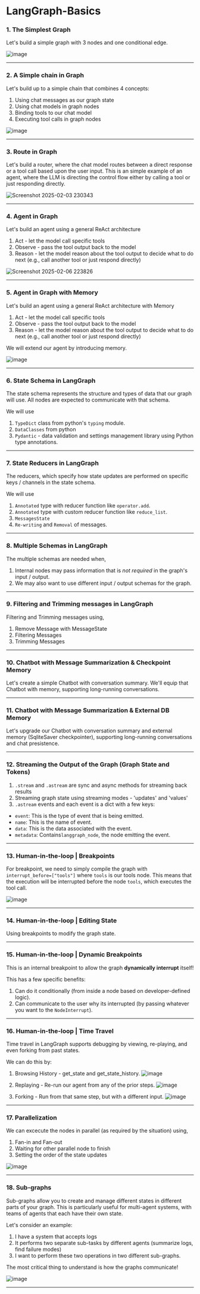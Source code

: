 # LangGraph-Basics

### 1. The Simplest Graph 

Let's build a simple graph with 3 nodes and one conditional edge. 

![image](https://github.com/user-attachments/assets/8c8db214-7d12-4578-8cce-4d13aa5f3a73)

---

### 2. A Simple chain in Graph 

Let's build up to a simple chain that combines 4 concepts:

1. Using chat messages as our graph state
2. Using chat models in graph nodes
3. Binding tools to our chat model
4. Executing tool calls in graph nodes

![image](https://github.com/user-attachments/assets/57f5291e-708e-4dd7-8f7b-3e5e41cf81f2)

---

### 3. Route in Graph

Let's build a router, where the chat model routes between a direct response or a tool call based upon the user input.
This is an simple example of an agent, where the LLM is directing the control flow either by calling a tool or just responding directly.

![Screenshot 2025-02-03 230343](https://github.com/user-attachments/assets/363a8997-53d9-41f6-847e-e09586cd0246)

---

### 4. Agent in Graph

Let's build an agent using a general ReAct architecture

1. Act - let the model call specific tools
2. Observe - pass the tool output back to the model
3. Reason - let the model reason about the tool output to decide what to do next (e.g., call another tool or just respond directly)

![Screenshot 2025-02-06 223826](https://github.com/user-attachments/assets/2a1f08b8-f01c-4fb2-bb9d-65dcbcbad6c7)

---

### 5. Agent in Graph with Memory

Let's build an agent using a general ReAct architecture with Memory

1. Act - let the model call specific tools
2. Observe - pass the tool output back to the model
3. Reason - let the model reason about the tool output to decide what to do next (e.g., call another tool or just respond directly)

We will extend our agent by introducing memory.

![image](https://github.com/user-attachments/assets/1562c544-11ee-4d61-8a0d-2614ec18ceaf)

---

### 6. State Schema in LangGraph

The state schema represents the structure and types of data that our graph will use. All nodes are expected to communicate with that schema.

We will use

1. `TypeDict` class from python's `typing` module.
2. `DataClasses` from python
3. `Pydantic` - data validation and settings management library using Python type annotations.

---

### 7. State Reducers in LangGraph

The reducers, which specify how state updates are performed on specific keys / channels in the state schema.

We will use

1. `Annotated` type with reducer function like `operator.add`.
2. `Annotated` type with custom reducer function like `reduce_list`.
3. `MessagesState`
4. `Re-writing` and `Removal` of messages.

---

### 8. Multiple Schemas in LangGraph

The multiple schemas are needed when,

1. Internal nodes may pass information that is *not required* in the graph's input / output.
2. We may also want to use different input / output schemas for the graph.

---

### 9. Filtering and Trimming messages in LangGraph

Filtering and Trimming messages using,

1. Remove Message with MessageState
2. Filtering Messages
3. Trimming Messages

---

### 10. Chatbot with Message Summarization & Checkpoint Memory

Let's create a simple Chatbot with conversation summary. We'll equip that Chatbot with memory, supporting long-running conversations.

---

### 11. Chatbot with Message Summarization & External DB Memory

Let's upgrade our Chatbot with conversation summary and external memory (SqliteSaver checkpointer), supporting long-running conversations and chat presistence.

---

### 12. Streaming the Output of the Graph (Graph State and Tokens)

1. `.stream` and `.astream` are sync and async methods for streaming back results
2. Streaming graph state using streaming modes - 'updates' and 'values'
3. `.astream` events and each event is a dict with a few keys:   
* `event`: This is the type of event that is being emitted. 
* `name`: This is the name of event.
* `data`: This is the data associated with the event.
* `metadata`: Contains`langgraph_node`, the node emitting the event.

---

### 13. Human-in-the-loop | Breakpoints

For breakpoint, we need to simply compile the graph with `interrupt_before=["tools"]` where `tools` is our tools node.
This means that the execution will be interrupted before the node `tools`, which executes the tool call.

![image](https://github.com/user-attachments/assets/8db36385-11f5-4419-abcb-794bcca180da)

---

### 14. Human-in-the-loop | Editing State

Using breakpoints to modify the graph state.

---

### 15. Human-in-the-loop | Dynamic Breakpoints

This is an internal breakpoint to allow the graph **dynamically interrupt** itself!

This has a few specific benefits: 
1. Can do it conditionally (from inside a node based on developer-defined logic).
2. Can communicate to the user why its interrupted (by passing whatever you want to the `NodeInterrupt`).

---

### 16. Human-in-the-loop | Time Travel

Time travel in LangGraph supports debugging by viewing, re-playing, and even forking from past states. 

We can do this by: 
1. Browsing History - get_state and get_state_history.
   ![image](https://github.com/user-attachments/assets/4295dbc1-3092-4c9e-96f9-8c3403c9edcb)

   
2. Replaying - Re-run our agent from any of the prior steps.
   ![image](https://github.com/user-attachments/assets/1a4dc7b9-9b0a-486b-833a-50d2570a0f83)


3. Forking - Run from that same step, but with a different input.
   ![image](https://github.com/user-attachments/assets/5f8a6102-6019-4476-a6de-d9b36f67d281)

---

### 17. Parallelization

We can excecute the nodes in parallel (as required by the situation) using,

1. Fan-in and Fan-out
2. Waiting for other parallel node to finish
3. Setting the order of the state updates

![image](https://github.com/user-attachments/assets/43527675-fd50-4f07-bfc5-9582e94cdad4)


---

### 18. Sub-graphs

Sub-graphs allow you to create and manage different states in different parts of your graph. 
This is particularly useful for multi-agent systems, with teams of agents that each have their own state.

Let's consider an example:

1. I have a system that accepts logs
2. It performs two separate sub-tasks by different agents (summarize logs, find failure modes)
3. I want to perform these two operations in two different sub-graphs.

The most critical thing to understand is how the graphs communicate!

![image](https://github.com/user-attachments/assets/742c9f21-2e59-41c9-827f-fc6449c1c25c)


---
